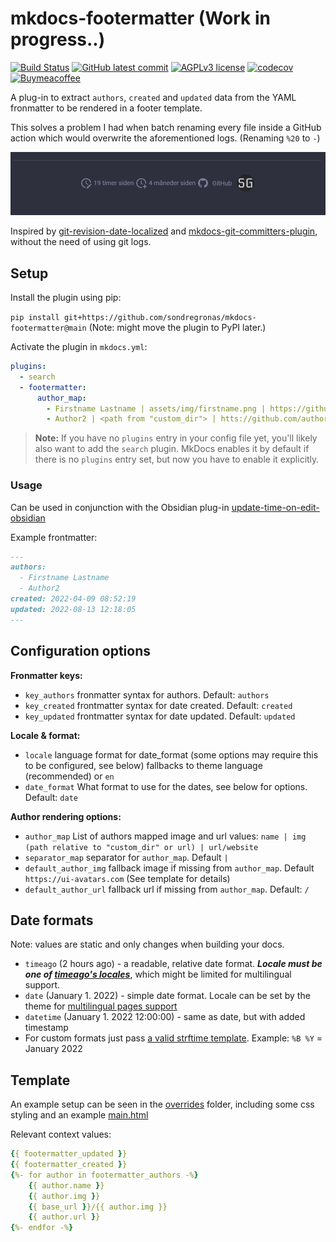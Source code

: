 # mkdocs-footermatter (Work in progress..)
[![Build Status](https://img.shields.io/github/workflow/status/sondregronas/mkdocs-footermatter/CI)](https://github.com/sondregronas/mkdocs-footermatter/)
[![GitHub latest commit](https://img.shields.io/github/last-commit/sondregronas/mkdocs-footermatter)](https://github.com/sondregronas/mkdocs-footermatter/commit/)
[![AGPLv3 license](https://img.shields.io/github/license/sondregronas/mkdocs-footermatter)](https://www.gnu.org/licenses/agpl-3.0.en.html)
[![codecov](https://codecov.io/gh/sondregronas/mkdocs-footermatter/branch/main/graph/badge.svg?token=N5IDI7Q4NZ)](https://codecov.io/gh/sondregronas/mkdocs-footermatter)
[![Buymeacoffee](https://badgen.net/badge/icon/buymeacoffee?icon=buymeacoffee&label)](https://www.buymeacoffee.com/u92RMis)

A plug-in to extract `authors`, `created` and `updated` data from the YAML fronmatter to be rendered in a footer template.

This solves a problem I had when batch renaming every file inside a GitHub action which would overwrite the aforementioned logs. (Renaming `%20` to `-`)

![img.png](img.png)

Inspired by [git-revision-date-localized](https://github.com/timvink/mkdocs-git-revision-date-localized-plugin) and [mkdocs-git-committers-plugin](https://github.com/ojacques/mkdocs-git-committers-plugin-2), without the need of using git logs.

## Setup
Install the plugin using pip:

`pip install git+https://github.com/sondregronas/mkdocs-footermatter@main` (Note: might move the plugin to PyPI later.)

Activate the plugin in `mkdocs.yml`:

```yaml
plugins:
  - search
  - footermatter:
      author_map:
        - Firstname Lastname | assets/img/firstname.png | https://github.com/firstnamelastname
        - Author2 | <path from "custom_dir"> | htts://github.com/author2
```
> **Note:** If you have no `plugins` entry in your config file yet, you'll likely also want to add the `search` plugin. MkDocs enables it by default if there is no `plugins` entry set, but now you have to enable it explicitly.

### Usage
Can be used in conjunction with the Obsidian plug-in [update-time-on-edit-obsidian](https://github.com/beaussan/update-time-on-edit-obsidian)

Example frontmatter:

```markdown
---
authors:
  - Firstname Lastname
  - Author2
created: 2022-04-09 08:52:19
updated: 2022-08-13 12:18:05
---
```

## Configuration options
**Fronmatter keys:**
- `key_authors` fronmatter syntax for authors. Default: `authors`
- `key_created` frontmatter syntax for date created. Default: `created`
- `key_updated` frontmatter syntax for date updated. Default: `updated`

**Locale & format:**
- `locale` language format for date_format (some options may require this to be configured, see below) fallbacks to theme language (recommended) or `en` 
- `date_format` What format to use for the dates, see below for options. Default: `date`

**Author rendering options:**
- `author_map` List of authors mapped image and url values: `name | img (path relative to "custom_dir" or url) | url/website`
- `separator_map` separator for `author_map`. Default `|`
- `default_author_img` fallback image if missing from `author_map`. Default `https://ui-avatars.com` (See template for details)
- `default_author_url` fallback url if missing from `author_map`. Default: `/`

## Date formats
Note: values are static and only changes when building your docs.
- `timeago` (2 hours ago) - a readable, relative date format. **_Locale must be one of [timeago's locales](https://github.com/hustcc/timeago/tree/master/src/timeago/locales)_**, which might be limited for multilingual support.
- `date` (January 1. 2022) - simple date format. Locale can be set by the theme for [multilingual pages support](https://github.com/ultrabug/mkdocs-static-i18n)
- `datetime` (January 1. 2022 12:00:00) - same as date, but with added timestamp
- For custom formats just pass [a valid strftime template](https://strftime.org/). Example: `%B %Y` = January 2022

## Template
An example setup can be seen in the [overrides](https://github.com/sondregronas/mkdocs-footermatter/tree/main/overrides) folder, including some css styling and an example [main.html](https://github.com/sondregronas/mkdocs-footermatter/blob/main/overrides/main.html)

Relevant context values:
```yaml
{{ footermatter_updated }}
{{ footermatter_created }}
{%- for author in footermatter_authors -%}
    {{ author.name }}
    {{ author.img }} 
    {{ base_url }}/{{ author.img }}
    {{ author.url }}
{%- endfor -%}
```
